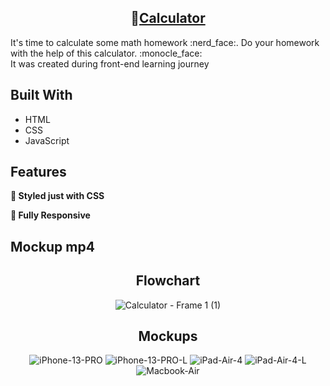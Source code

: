 <h2 align="center">
  🧮<a href="https://alexandradanca.github.io/-004-Calculation/" target="_blank">Calculator</a>
</h2>

<p>It's time to calculate some math homework :nerd_face:. Do your homework with the help of this calculator. :monocle_face: </br>It was created during front-end learning journey</p>

## Built With
- HTML
- CSS
- JavaScript

## Features

**🎨 Styled just with CSS**

**📱 Fully Responsive**

<h2>Mockup mp4</h2>
<div align="center">

## Flowchart

![Calculator - Frame 1 (1)](https://github.com/user-attachments/assets/934b08f6-7b35-42e3-a798-a6dd1f5cf1aa)


## Mockups
![iPhone-13-PRO](https://github.com/user-attachments/assets/8cf4b595-a123-44ee-877f-f08964fdf690)
![iPhone-13-PRO-L](https://github.com/user-attachments/assets/5ba21a14-505f-4971-8f49-4c970518606d)
![iPad-Air-4](https://github.com/user-attachments/assets/e375aade-f5f7-4e8e-8a5f-bfd6d10ff2d7)
![iPad-Air-4-L](https://github.com/user-attachments/assets/dfaf2a55-b451-4b9f-bfc1-f3802ba53bdb)
![Macbook-Air](https://github.com/user-attachments/assets/31ff5314-e667-49a5-954b-45046a2e1929)

  
</div>



